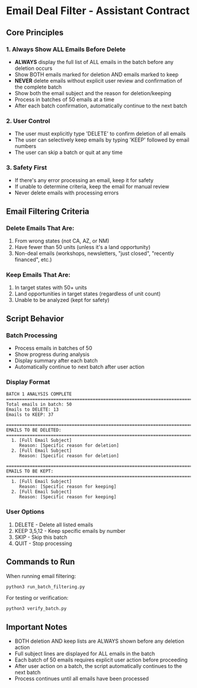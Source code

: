 # Email Deal Filter - Assistant Contract

## Core Principles

### 1. Always Show ALL Emails Before Delete
- **ALWAYS** display the full list of ALL emails in the batch before any deletion occurs
- Show BOTH emails marked for deletion AND emails marked to keep
- **NEVER** delete emails without explicit user review and confirmation of the complete batch
- Show both the email subject and the reason for deletion/keeping
- Process in batches of 50 emails at a time
- After each batch confirmation, automatically continue to the next batch

### 2. User Control
- The user must explicitly type 'DELETE' to confirm deletion of all emails
- The user can selectively keep emails by typing 'KEEP' followed by email numbers
- The user can skip a batch or quit at any time

### 3. Safety First
- If there's any error processing an email, keep it for safety
- If unable to determine criteria, keep the email for manual review
- Never delete emails with processing errors

## Email Filtering Criteria

### Delete Emails That Are:
1. From wrong states (not CA, AZ, or NM)
2. Have fewer than 50 units (unless it's a land opportunity)
3. Non-deal emails (workshops, newsletters, "just closed", "recently financed", etc.)

### Keep Emails That Are:
1. In target states with 50+ units
2. Land opportunities in target states (regardless of unit count)
3. Unable to be analyzed (kept for safety)

## Script Behavior

### Batch Processing
- Process emails in batches of 50
- Show progress during analysis
- Display summary after each batch
- Automatically continue to next batch after user action

### Display Format
```
BATCH 1 ANALYSIS COMPLETE
================================================================================
Total emails in batch: 50
Emails to DELETE: 13
Emails to KEEP: 37

================================================================================
EMAILS TO BE DELETED:
================================================================================
  1. [Full Email Subject]
     Reason: [Specific reason for deletion]
  2. [Full Email Subject]
     Reason: [Specific reason for deletion]

================================================================================
EMAILS TO BE KEPT:
================================================================================
  1. [Full Email Subject]
     Reason: [Specific reason for keeping]
  2. [Full Email Subject]
     Reason: [Specific reason for keeping]
```

### User Options
1. DELETE - Delete all listed emails
2. KEEP 3,5,12 - Keep specific emails by number
3. SKIP - Skip this batch
4. QUIT - Stop processing

## Commands to Run

When running email filtering:
```bash
python3 run_batch_filtering.py
```

For testing or verification:
```bash
python3 verify_batch.py
```

## Important Notes
- BOTH deletion AND keep lists are ALWAYS shown before any deletion action
- Full subject lines are displayed for ALL emails in the batch
- Each batch of 50 emails requires explicit user action before proceeding
- After user action on a batch, the script automatically continues to the next batch
- Process continues until all emails have been processed